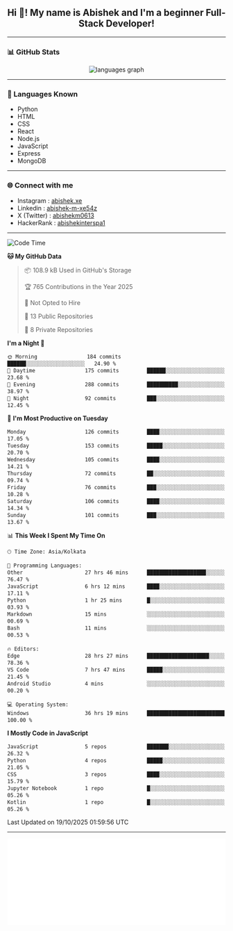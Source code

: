 <h2 align="center">Hi 👋! My name is <b>Abishek</b> and I'm a beginner Full-Stack Developer!</h2>

---

### 📊 GitHub Stats

<div align="center">
  <img src="https://github-readme-stats.vercel.app/api/top-langs/?username=Abishek-Web-Co&theme=react&show_icons=true&hide_border=true&layout=compact" height="150" alt="languages graph" />
</div>

---

### 🧠 Languages Known

- Python  
- HTML  
- CSS  
- React  
- Node.js  
- JavaScript
- Express
- MongoDB

---


### 🌐 Connect with me

- Instagram   : [abishek.xe](https://www.instagram.com/abishek.xe/)
- Linkedin    : [abishek-m-xe54z](https://www.linkedin.com/in/abishek-m-xe54z/)
- X (Twitter) : [abishekm0613](https://x.com/abishekm0613)
- HackerRank  : [abishekinterspa1](https://www.hackerrank.com/profile/abishekinterspa1)

---

<!--START_SECTION:waka-->
![Code Time](http://img.shields.io/badge/Code%20Time-316%20hrs%2051%20mins-blue)

**🐱 My GitHub Data** 

> 📦 108.9 kB Used in GitHub's Storage 
 > 
> 🏆 765 Contributions in the Year 2025
 > 
> 🚫 Not Opted to Hire
 > 
> 📜 13 Public Repositories 
 > 
> 🔑 8 Private Repositories 
 > 
**I'm a Night 🦉** 

```text
🌞 Morning                184 commits         ██████░░░░░░░░░░░░░░░░░░░   24.90 % 
🌆 Daytime                175 commits         ██████░░░░░░░░░░░░░░░░░░░   23.68 % 
🌃 Evening                288 commits         ██████████░░░░░░░░░░░░░░░   38.97 % 
🌙 Night                  92 commits          ███░░░░░░░░░░░░░░░░░░░░░░   12.45 % 
```
📅 **I'm Most Productive on Tuesday** 

```text
Monday                   126 commits         ████░░░░░░░░░░░░░░░░░░░░░   17.05 % 
Tuesday                  153 commits         █████░░░░░░░░░░░░░░░░░░░░   20.70 % 
Wednesday                105 commits         ████░░░░░░░░░░░░░░░░░░░░░   14.21 % 
Thursday                 72 commits          ██░░░░░░░░░░░░░░░░░░░░░░░   09.74 % 
Friday                   76 commits          ███░░░░░░░░░░░░░░░░░░░░░░   10.28 % 
Saturday                 106 commits         ████░░░░░░░░░░░░░░░░░░░░░   14.34 % 
Sunday                   101 commits         ███░░░░░░░░░░░░░░░░░░░░░░   13.67 % 
```


📊 **This Week I Spent My Time On** 

```text
🕑︎ Time Zone: Asia/Kolkata

💬 Programming Languages: 
Other                    27 hrs 46 mins      ███████████████████░░░░░░   76.47 % 
JavaScript               6 hrs 12 mins       ████░░░░░░░░░░░░░░░░░░░░░   17.11 % 
Python                   1 hr 25 mins        █░░░░░░░░░░░░░░░░░░░░░░░░   03.93 % 
Markdown                 15 mins             ░░░░░░░░░░░░░░░░░░░░░░░░░   00.69 % 
Bash                     11 mins             ░░░░░░░░░░░░░░░░░░░░░░░░░   00.53 % 

🔥 Editors: 
Edge                     28 hrs 27 mins      ████████████████████░░░░░   78.36 % 
VS Code                  7 hrs 47 mins       █████░░░░░░░░░░░░░░░░░░░░   21.45 % 
Android Studio           4 mins              ░░░░░░░░░░░░░░░░░░░░░░░░░   00.20 % 

💻 Operating System: 
Windows                  36 hrs 19 mins      █████████████████████████   100.00 % 
```

**I Mostly Code in JavaScript** 

```text
JavaScript               5 repos             ███████░░░░░░░░░░░░░░░░░░   26.32 % 
Python                   4 repos             █████░░░░░░░░░░░░░░░░░░░░   21.05 % 
CSS                      3 repos             ████░░░░░░░░░░░░░░░░░░░░░   15.79 % 
Jupyter Notebook         1 repo              █░░░░░░░░░░░░░░░░░░░░░░░░   05.26 % 
Kotlin                   1 repo              █░░░░░░░░░░░░░░░░░░░░░░░░   05.26 % 
```




 Last Updated on 19/10/2025 01:59:56 UTC
<!--END_SECTION:waka-->

---

<div align="center">
  <a href="https://abish-file.web.app/" target="_blank" rel="noopener noreferrer"><img height="200" src="pic.png" alt="Profile Picture" /></a>
</div>

